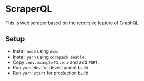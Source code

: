 # ScraperQL

This is web scraper based on the recursive feature of GraphQL

## Setup

- Install `node` using `nvm`.
- Install `yarn` using `corepack enable`.
- Copy `.env.example` to `.env` and add `PORT`.
- Run `yarn dev` for development build.
- Run `yarn start` for production build.

